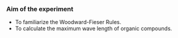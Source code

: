 ### Aim of the experiment

- To familiarize the Woodward-Fieser Rules.
- To calculate the maximum wave length of organic compounds.

